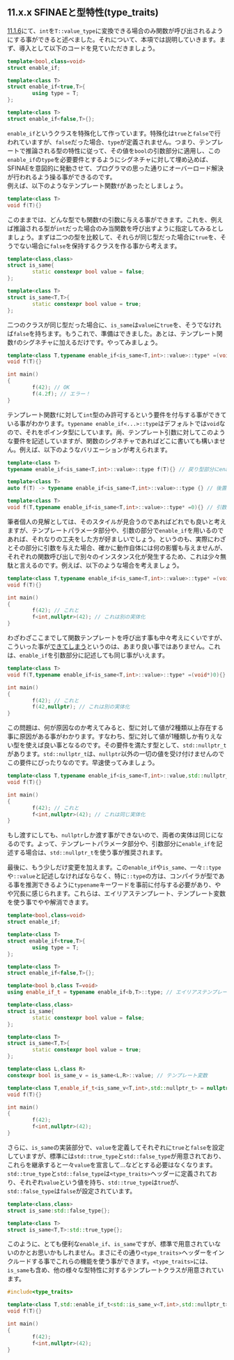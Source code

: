 
## 11.x.x SFINAEと型特性(type\_traits)
[11.1.6](/Chap11/111-関数テンプレート.md#1116-sfinae)にて、`int`を`T::value_type`に変換できる場合のみ関数が呼び出されるようにする事ができると述べました。それについて、本項では説明していきます。まず、導入として以下のコードを見ていただきましょう。
```cpp
template<bool,class=void>
struct enable_if;

template<class T>
struct enable_if<true,T>{
        using type = T;
};

template<class T>
struct enable_if<false,T>{};
```
`enable_if`というクラスを特殊化して作っています。特殊化は`true`と`false`で行われていますが、`false`だった場合、`type`が定義されません。つまり、テンプレートで推論される型の特性に従って、その値を`bool`の引数部分に適用し、この`enable_if`の`type`を必要要件とするようにシグネチャに対して埋め込めば、SFINAEを意図的に発動させて、プログラマの思った通りにオーバーロード解決が行われるよう操る事ができるのです。<br>
例えば、以下のようなテンプレート関数`f`があったとしましょう。
```cpp
template<class T>
void f(T){}
```
このままでは、どんな型でも関数`f`の引数に与える事ができます。これを、例えば推論される型が`int`だった場合のみ当関数を呼び出すように指定してみるとしましょう。まずは二つの型を比較して、それらが同じ型だった場合に`true`を、そうでない場合に`false`を保持するクラスを作る事から考えます。
```cpp
template<class,class>
struct is_same{
        static constexpr bool value = false;
};

template<class T>
struct is_same<T,T>{
        static constexpr bool value = true;
};
```
二つのクラスが同じ型だった場合に、`is_same`は`value`に`true`を、そうでなければ`false`を持ちます。もうこれで、準備はできました。あとは、テンプレート関数`f`のシグネチャに加えるだけです。やってみましょう。
```cpp
template<class T,typename enable_if<is_same<T,int>::value>::type* =(void*)0>
void f(T){}

int main()
{
        f(42); // OK
        f(4.2f); // エラー！
}
```
テンプレート関数`f`に対して`int`型のみ許可するという要件を付与する事ができている事がわかります。`typename enable_if<...>::type`はデフォルトでは`void`なので、それをポインタ型にしています。尚、テンプレート引数に対してこのような要件を記述していますが、関数のシグネチャであればどこに書いても構いません。例えば、以下のようなバリエーションが考えられます。
```cpp
template<class T>
typename enable_if<is_same<T,int>::value>::type f(T){} // 戻り型部分にenable_if
```
```cpp
template<class T>
auto f(T) -> typename enable_if<is_same<T,int>::value>::type {} // 後置の戻り方部分にenable_if
```
```cpp
template<class T>
void f(T,typename enable_if<is_same<T,int>::value>::type* =0){} // 引数にenable_if
```
筆者個人の見解としては、そのスタイルが見合うのであればどれでも良いと考えますが、テンプレートパラメータ部分や、引数の部分で`enable_if`を用いるのであれば、それなりの工夫をした方が好ましいでしょう。というのも、実際にわざとその部分に引数を与えた場合、確かに動作自体には何の影響も与えませんが、それぞれの関数呼び出しで別々のインスタンス化が発生するため、これは少々無駄と言えるのです。例えば、以下のような場合を考えましょう。
```cpp
template<class T,typename enable_if<is_same<T,int>::value>::type* =(void*)0>
void f(T){}

int main()
{
        f(42); // これと
        f<int,nullptr>(42); // これは別の実体化
}
```
わざわざここまでして関数テンプレートを呼び出す事も中々考えにくいですが、こういった事が<u>できてしまう</u>というのは、あまり良い事ではありません。これは、`enable_if`を引数部分に記述しても同じ事がいえます。
```cpp
template<class T>
void f(T,typename enable_if<is_same<T,int>::value>::type* =(void*)0){}

int main()
{
        f(42); // これと
        f(42,nullptr); // これは別の実体化
}
```
この問題は、何が原因なのか考えてみると、型に対して値が2種類以上存在する事に原因がある事がわかります。すなわち、型に対して値が1種類しか有りえない型を使えば良い事となるのです。その要件を満たす型として、`std::nullptr_t`があります。`std::nullptr_t`は、`nullptr`以外の一切の値を受け付けませんのでこの要件にぴったりなのです。早速使ってみましょう。
```cpp
template<class T,typename enable_if<is_same<T,int>::value,std::nullptr_t>::type = nullptr>
void f(T){}

int main()
{
        f(42); // これと
        f<int,nullptr>(42); // これは同じ実体化
}
```
もし渡すにしても、`nullptr`しか渡す事ができないので、両者の実体は同じになるのです。よって、テンプレートパラメータ部分や、引数部分に`enable_if`を記述する場合は、`std::nullptr_t`を使う事が推奨されます。

最後に、もう少しだけ変更を加えます。この`enable_if`や`is_same`、一々`::type`や`::value`と記述しなければならなく、特に`::type`の方は、コンパイラが型である事を推測できるように`typename`キーワードを事前に付与する必要があり、やや冗長に感じられます。これらは、エイリアステンプレート、テンプレート変数を使う事でやや解消できます。
```cpp
template<bool,class=void>
struct enable_if;

template<class T>
struct enable_if<true,T>{
        using type = T;
};

template<class T>
struct enable_if<false,T>{};

template<bool b,class T=void>
using enable_if_t = typename enable_if<b,T>::type; // エイリアステンプレート

template<class,class>
struct is_same{
        static constexpr bool value = false;
};

template<class T>
struct is_same<T,T>{
        static constexpr bool value = true;
};

template<class L,class R>
constexpr bool is_same_v = is_same<L,R>::value; // テンプレート変数

template<class T,enable_if_t<is_same_v<T,int>,std::nullptr_t> = nullptr>
void f(T){}

int main()
{
        f(42);
        f<int,nullptr>(42);
}
```
さらに、`is_same`の実装部分で、`value`を定義してそれぞれに`true`と`false`を設定していますが、標準には`std::true_type`と`std::false_type`が用意されており、これらを継承すると一々`value`を宣言して...などとする必要はなくなります。`std::true_type`と`std::false_type`は`<type_traits>`ヘッダーに定義されており、それぞれ`value`という値を持ち、`std::true_type`は`true`が、`std::false_type`は`false`が設定されています。
```cpp
template<class,class>
struct is_same:std::false_type{};

template<class T>
struct is_same<T,T>:std::true_type{};
```
このように、とても便利な`enable_if`、`is_same`ですが、標準で用意されていないのかとお思いかもしれません。まさにその通り`<type_traits>`ヘッダーをインクルードする事でこれらの機能を使う事ができます。`<type_traits>`には、`is_same`も含め、他の様々な型特性に対するテンプレートクラスが用意されています。
```cpp
#include<type_traits>

template<class T,std::enable_if_t<std::is_same_v<T,int>,std::nullptr_t> = nullptr>
void f(T){}

int main()
{
        f(42);
        f<int,nullptr>(42);
}
```
